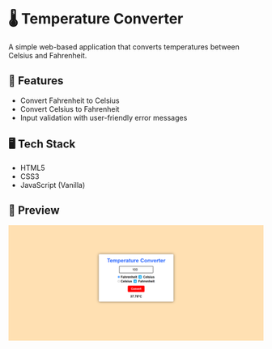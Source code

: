 # 🌡️ Temperature Converter

A simple web-based application that converts temperatures between Celsius and Fahrenheit.

## 🔧 Features

- Convert Fahrenheit to Celsius
- Convert Celsius to Fahrenheit
- Input validation with user-friendly error messages

## 🖥️ Tech Stack

- HTML5
- CSS3
- JavaScript (Vanilla)

## 📸 Preview

![Screenshot](screenshot.png)